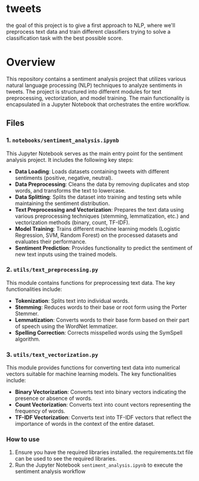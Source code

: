 # tweets
the goal of this project is to give a first approach to NLP, where we'll preprocess text data and train different classifiers trying to solve a classification task with the best possible score.

# Overview
This repository contains a sentiment analysis project that utilizes various natural language processing (NLP) techniques to analyze sentiments in tweets. The project is structured into different modules for text preprocessing, vectorization, and model training. The main functionality is encapsulated in a Jupyter Notebook that orchestrates the entire workflow.

## Files

### 1. `notebooks/sentiment_analysis.ipynb`
This Jupyter Notebook serves as the main entry point for the sentiment analysis project. It includes the following key steps:
- **Data Loading**: Loads datasets containing tweets with different sentiments (positive, negative, neutral).
- **Data Preprocessing**: Cleans the data by removing duplicates and stop words, and transforms the text to lowercase.
- **Data Splitting**: Splits the dataset into training and testing sets while maintaining the sentiment distribution.
- **Text Preprocessing and Vectorization**: Prepares the text data using various preprocessing techniques (stemming, lemmatization, etc.) and vectorization methods (binary, count, TF-IDF).
- **Model Training**: Trains different machine learning models (Logistic Regression, SVM, Random Forest) on the processed datasets and evaluates their performance.
- **Sentiment Prediction**: Provides functionality to predict the sentiment of new text inputs using the trained models.

### 2. `utils/text_preprocessing.py`
This module contains functions for preprocessing text data. The key functionalities include:
- **Tokenization**: Splits text into individual words.
- **Stemming**: Reduces words to their base or root form using the Porter Stemmer.
- **Lemmatization**: Converts words to their base form based on their part of speech using the WordNet lemmatizer.
- **Spelling Correction**: Corrects misspelled words using the SymSpell algorithm.

### 3. `utils/text_vectorization.py`
This module provides functions for converting text data into numerical vectors suitable for machine learning models. The key functionalities include:
- **Binary Vectorization**: Converts text into binary vectors indicating the presence or absence of words.
- **Count Vectorization**: Converts text into count vectors representing the frequency of words.
- **TF-IDF Vectorization**: Converts text into TF-IDF vectors that reflect the importance of words in the context of the entire dataset.


### How to use
1. Ensure you have the required libraries installed. the requirements.txt file can be used to see the required libraries.
2. Run the Jupyter Notebook `sentiment_analysis.ipynb` to execute the sentiment analysis workflow
